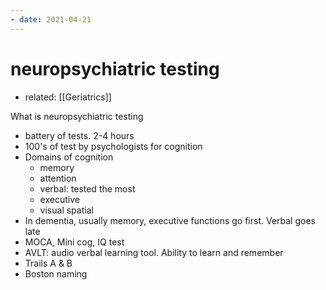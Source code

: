 ```yaml
---
- date: 2021-04-21
---
```


# neuropsychiatric testing

- related: [[Geriatrics]]

What is neuropsychiatric testing

- battery of tests. 2-4 hours
- 100's of test by psychologists for cognition
- Domains of cognition
	- memory
	- attention
	- verbal: tested the most
	- executive
	- visual spatial
- In dementia, usually memory, executive functions go first. Verbal goes late
- MOCA, Mini cog, IQ test
- AVLT: audio verbal learning tool. Ability to learn and remember
- Trails A & B
- Boston naming

